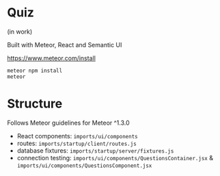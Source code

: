 # Quiz

(in work)

Built with Meteor, React and Semantic UI

https://www.meteor.com/install

```
meteor npm install
meteor

```

# Structure

Follows Meteor guidelines for Meteor ^1.3.0

- React components: `imports/ui/components`
- routes: `imports/startup/client/routes.js`
- database fixtures: `imports/startup/server/fixtures.js`
- connection testing: `imports/ui/components/QuestionsContainer.jsx` & `imports/ui/components/QuestionsComponent.jsx`